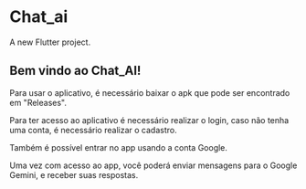 # Chat_ai

A new Flutter project.
## Bem vindo ao Chat_AI!

Para usar o aplicativo, é necessário baixar o apk que pode ser encontrado em "Releases".

Para ter acesso ao aplicativo é necessário realizar o login, caso não tenha uma conta, é necessário realizar o cadastro.

Também é possível entrar no app usando a conta Google.

Uma vez com acesso ao app, você poderá enviar mensagens para o Google Gemini, e receber suas respostas.